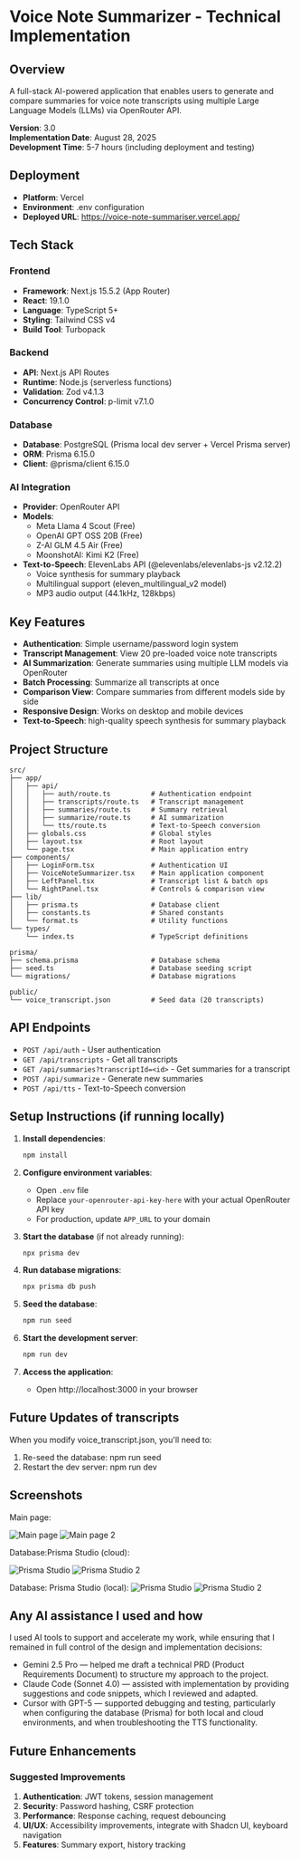 # Voice Note Summarizer - Technical Implementation

## Overview
A full-stack AI-powered application that enables users to generate and compare summaries for voice note transcripts using multiple Large Language Models (LLMs) via OpenRouter API.

**Version**: 3.0  
**Implementation Date**: August 28, 2025  
**Development Time**: 5-7 hours (including deployment and testing)

## Deployment

- **Platform**: Vercel
- **Environment**: .env configuration
- **Deployed URL**: https://voice-note-summariser.vercel.app/

## Tech Stack

### Frontend
- **Framework**: Next.js 15.5.2 (App Router)
- **React**: 19.1.0
- **Language**: TypeScript 5+
- **Styling**: Tailwind CSS v4
- **Build Tool**: Turbopack

### Backend
- **API**: Next.js API Routes
- **Runtime**: Node.js (serverless functions)
- **Validation**: Zod v4.1.3
- **Concurrency Control**: p-limit v7.1.0

### Database
- **Database**: PostgreSQL (Prisma local dev server + Vercel Prisma server)
- **ORM**: Prisma 6.15.0
- **Client**: @prisma/client 6.15.0

### AI Integration
- **Provider**: OpenRouter API
- **Models**: 
  - Meta Llama 4 Scout (Free)
  - OpenAI GPT OSS 20B (Free)
  - Z-AI GLM 4.5 Air (Free)
  - MoonshotAI: Kimi K2 (Free)
- **Text-to-Speech**: ElevenLabs API (@elevenlabs/elevenlabs-js v2.12.2)
  - Voice synthesis for summary playback
  - Multilingual support (eleven_multilingual_v2 model)
  - MP3 audio output (44.1kHz, 128kbps)

## Key Features
- **Authentication**: Simple username/password login system
- **Transcript Management**: View 20 pre-loaded voice note transcripts
- **AI Summarization**: Generate summaries using multiple LLM models via OpenRouter
- **Batch Processing**: Summarize all transcripts at once
- **Comparison View**: Compare summaries from different models side by side
- **Responsive Design**: Works on desktop and mobile devices
- **Text-to-Speech**: high-quality speech synthesis for summary playback

## Project Structure

```
src/
├── app/
│   ├── api/
│   │   ├── auth/route.ts          # Authentication endpoint
│   │   ├── transcripts/route.ts   # Transcript management
│   │   ├── summaries/route.ts     # Summary retrieval
│   │   ├── summarize/route.ts     # AI summarization
│   │   └── tts/route.ts           # Text-to-Speech conversion
│   ├── globals.css                # Global styles
│   ├── layout.tsx                 # Root layout
│   └── page.tsx                   # Main application entry
├── components/
│   ├── LoginForm.tsx              # Authentication UI
│   ├── VoiceNoteSummarizer.tsx    # Main application component
│   ├── LeftPanel.tsx              # Transcript list & batch ops
│   └── RightPanel.tsx             # Controls & comparison view
├── lib/
│   ├── prisma.ts                  # Database client
│   ├── constants.ts               # Shared constants
│   └── format.ts                  # Utility functions
└── types/
    └── index.ts                   # TypeScript definitions

prisma/
├── schema.prisma                  # Database schema
├── seed.ts                        # Database seeding script
└── migrations/                    # Database migrations

public/
└── voice_transcript.json          # Seed data (20 transcripts)
```


## API Endpoints

- `POST /api/auth` - User authentication
- `GET /api/transcripts` - Get all transcripts
- `GET /api/summaries?transcriptId=<id>` - Get summaries for a transcript
- `POST /api/summarize` - Generate new summaries
- `POST /api/tts` - Text-to-Speech conversion


## Setup Instructions (if running locally)

1. **Install dependencies**:
   ```bash
   npm install
   ```

2. **Configure environment variables**:
   - Open `.env` file
   - Replace `your-openrouter-api-key-here` with your actual OpenRouter API key
   - For production, update `APP_URL` to your domain

3. **Start the database** (if not already running):
   ```bash
   npx prisma dev
   ```

4. **Run database migrations**:
   ```bash
   npx prisma db push
   ```

5. **Seed the database**:
   ```bash
   npm run seed
   ```

6. **Start the development server**:
   ```bash
   npm run dev
   ```

7. **Access the application**:
   - Open http://localhost:3000 in your browser

## Future Updates of transcripts

When you modify voice_transcript.json, you'll need to:
1. Re-seed the database: npm run seed
2. Restart the dev server: npm run dev


## Screenshots

Main page:

![Main page](./public/screenshots/main-page.png)
![Main page 2](./public/screenshots/main-page-2.png)

Database:Prisma Studio (cloud):

![Prisma Studio](./public/screenshots/prisma-postgre-cloud-1.png)
![Prisma Studio 2](./public/screenshots/prisma-postgre-cloud-2.png)

Database: Prisma Studio (local):
![Prisma Studio](./public/screenshots/prisma-postgre-local-1.png)
![Prisma Studio 2](./public/screenshots/prisma-postgre-local-2.png)

## Any AI assistance I used and how

I used AI tools to support and accelerate my work, while ensuring that I remained in full control of the design and implementation decisions:

- Gemini 2.5 Pro — helped me draft a technical PRD (Product Requirements Document) to structure my approach to the project.
- Claude Code (Sonnet 4.0) — assisted with implementation by providing suggestions and code snippets, which I reviewed and adapted.
- Cursor with GPT-5 — supported debugging and testing, particularly when configuring the database (Prisma) for both local and cloud environments, and when troubleshooting the TTS functionality.

## Future Enhancements

### Suggested Improvements
1. **Authentication**: JWT tokens, session management
2. **Security**: Password hashing, CSRF protection
3. **Performance**: Response caching, request debouncing
4. **UI/UX**: Accessibility improvements, integrate with Shadcn UI, keyboard navigation
5. **Features**: Summary export, history tracking